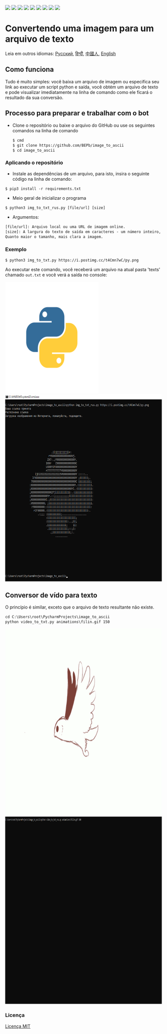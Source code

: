 <p>
  <img  src="https://img.shields.io/github/stars/BEPb/image_to_ascii" />
  <img src="https://img.shields.io/github/contributors/BEPb/image_to_ascii" />
  <img src="https://img.shields.io/github/last-commit/BEPb/image_to_ascii" />
  <img src="https://visitor-badge.laobi.icu/badge?page_id=BEPb.image_to_ascii" />
  <img src="https://img.shields.io/github/languages/count/BEPb/image_to_ascii" />
  <img src="https://img.shields.io/github/languages/top/BEPb/image_to_ascii" />

  <img src="https://img.shields.io/badge/license-MIT-blue.svg?color=f64152" />
  <img  src="https://img.shields.io/github/issues/BEPb/image_to_ascii" />
  <img  src="https://img.shields.io/github/issues-pr/BEPb/image_to_ascii" />
</p>


# Convertendo uma imagem para um arquivo de texto
Leia em outros idiomas: [Русский](README.ru.md), [हिन्दी](README.hindi.md), [中國人](README.chinese.md), [English](README.md)

## Como funciona

Tudo é muito simples: você baixa um arquivo de imagem ou especifica seu link ao executar um script python e
saída, você obtém um arquivo de texto e pode visualizar imediatamente na linha de comando como ele ficará
o resultado da sua conversão.

## Processo para preparar e trabalhar com o bot

* Clone o repositório ou baixe o arquivo do GitHub ou use os seguintes comandos na linha de comando

   ```commandline
   $ cmd
   $ git clone https://github.com/BEPb/image_to_ascii
   $ cd image_to_ascii
   ```

### Aplicando o repositório
* Instale as dependências de um arquivo, para isto, insira o seguinte código na linha de comando:

```shell
$ pip3 install -r requirements.txt
````

* Meio geral de inicializar o programa

```shell
$ python3 img_to_txt_rus.py [file/url] [size]
```

* Argumentos:

```shell
[file/url]: Arquivo local ou uma URL de imagem online.
[size]: A largura do texto de saída em caracteres - um número inteiro, Quanto maior o tamanho, mais clara a imagem.
```

### Exemplo
```shell
$ python3 img_to_txt.py https://i.postimg.cc/t4Cmn7wC/py.png
```

Ao executar este comando, você receberá um arquivo na atual pasta 'texts' chamado `out.txt` e você verá a saída no console:


<img src="./pictures/py.png" alt="Bot logo" width="300" height="356.5">

<img src="./pictures/png.png" alt="Bot logo" width="600" height="600">


## Conversor de vído para texto
O princípio é similar, exceto que o arquivo de texto resultante não existe. 

```commandline
cd C:\Users\root\PycharmProjects\image_to_ascii 
python video_to_txt.py animations\filin.gif 150
```

<img src="./animations/filin.gif" alt="Bot logo" width="800" height="600">

<img src="./animations/gif.gif" alt="Bot logo" width="800" height="600">



### Licença
[Licença MIT](LICENSE)